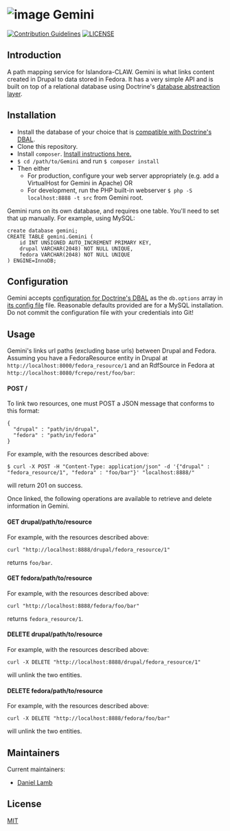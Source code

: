 # ![image](https://cloud.githubusercontent.com/assets/2371345/24554336/902613ac-1603-11e7-9c4f-1c79204388e7.png) Gemini 
[![Contribution Guidelines][2]](./CONTRIBUTING.md)
[![LICENSE][3]](./LICENSE)

## Introduction

A path mapping service for Islandora-CLAW.  Gemini is what links content created in Drupal to data stored in Fedora.  It has a very simple API and is built on top of a relational database using Doctrine's [database abstreaction layer][4].

## Installation

- Install the database of your choice that is [compatible with Doctrine's DBAL][5]. 
- Clone this repository.
- Install `composer`.  [Install instructions here.][6]
- `$ cd /path/to/Gemini` and run `$ composer install`
- Then either
  - For production, configure your web server appropriately (e.g. add a VirtualHost for Gemini in Apache) OR
  - For development, run the PHP built-in webserver `$ php -S localhost:8888 -t src` from Gemini root.

Gemini runs on its own database, and requires one table.  You'll need to set that up manually.  For example, using MySQL:
```mysql
create database gemini;
CREATE TABLE gemini.Gemini (
    id INT UNSIGNED AUTO_INCREMENT PRIMARY KEY,
    drupal VARCHAR(2048) NOT NULL UNIQUE,
    fedora VARCHAR(2048) NOT NULL UNIQUE
) ENGINE=InnoDB;
```

## Configuration

Gemini accepts [configuration for Doctrine's DBAL](http://docs.doctrine-project.org/projects/doctrine-dbal/en/latest/reference/configuration.html) as the `db.options` array in [its config file](./cfg/cfg.php) file.  Reasonable defaults provided are for a MySQL installation.  Do not commit the configuration file with your credentials into Git!

## Usage

Gemini's links url paths (excluding base urls) between Drupal and Fedora.  Assuming you have a FedoraResource entity in Drupal at `http://localhost:8000/fedora_resource/1` and an RdfSource in Fedora at `http://localhost:8080/fcrepo/rest/foo/bar`:

#### POST /
To link two resources, one must POST a JSON message that conforms to this format:
```
{
  "drupal" : "path/in/drupal",
  "fedora" : "path/in/fedora"
}
```
For example, with the resources described above:
```
$ curl -X POST -H "Content-Type: application/json" -d '{"drupal" : "fedora_resource/1", "fedora" : "foo/bar"}' "localhost:8888/"
```
will return 201 on success.

Once linked, the following operations are available to retrieve and delete information in Gemini.

#### GET drupal/path/to/resource 
For example, with the resources described above:
```
curl "http://localhost:8888/drupal/fedora_resource/1"
```
returns `foo/bar`.

#### GET fedora/path/to/resource 
For example, with the resources described above:
```
curl "http://localhost:8888/fedora/foo/bar"
```
returns `fedora_resource/1`.

#### DELETE drupal/path/to/resource
For example, with the resources described above:
```
curl -X DELETE "http://localhost:8888/drupal/fedora_resource/1"
```
will unlink the two entities.

#### DELETE fedora/path/to/resource
For example, with the resources described above:
```
curl -X DELETE "http://localhost:8888/fedora/foo/bar"
```
will unlink the two entities.

## Maintainers

Current maintainers:

* [Daniel Lamb](https://github.com/dannylamb)

## License

[MIT](http://www.gnu.org/licenses/gpl-2.0.txt)

[2]: http://img.shields.io/badge/CONTRIBUTING-Guidelines-blue.svg
[3]: https://img.shields.io/badge/license-MIT-blue.svg?style=flat-square
[4]: http://docs.doctrine-project.org/projects/doctrine-dbal/en/latest/
[5]: http://docs.doctrine-project.org/projects/doctrine-dbal/en/latest/reference/introduction.html
[6]: https://getcomposer.org/download/
